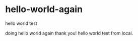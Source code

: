 # hello-world-again
hello world test

doing hello world again thank you!
hello world test from local.
